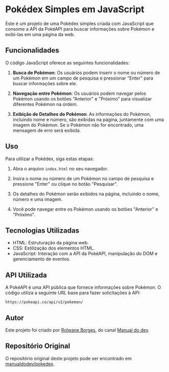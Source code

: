 # Pokédex Simples em JavaScript

Este é um projeto de uma Pokédex simples criada com JavaScript que consome a API da PokéAPI para buscar informações sobre Pokémon e exibi-las em uma página da web.

## Funcionalidades

O código JavaScript oferece as seguintes funcionalidades:

1. **Busca de Pokémon**: Os usuários podem inserir o nome ou número de um Pokémon em um campo de pesquisa e pressionar "Enter" para buscar informações sobre ele.

2. **Navegação entre Pokémon**: Os usuários podem navegar pelos Pokémon usando os botões "Anterior" e "Próximo" para visualizar diferentes Pokémon na ordem.

3. **Exibição de Detalhes do Pokémon**: As informações do Pokémon, incluindo nome e número, são exibidas na página, juntamente com uma imagem do Pokémon. Se o Pokémon não for encontrado, uma mensagem de erro será exibida.

## Uso

Para utilizar a Pokédex, siga estas etapas:

1. Abra o arquivo `index.html` no seu navegador.

2. Insira o nome ou número de um Pokémon no campo de pesquisa e pressione "Enter" ou clique no botão "Pesquisar".

3. Os detalhes do Pokémon serão exibidos na página, incluindo o nome, número e uma imagem.

4. Você pode navegar entre os Pokémon usando os botões "Anterior" e "Próximo".

## Tecnologias Utilizadas

- HTML: Estruturação da página web.
- CSS: Estilização dos elementos HTML.
- JavaScript: Interação com a API da PokéAPI, manipulação do DOM e gerenciamento de eventos.

## API Utilizada

A PokéAPI é uma API pública que fornece informações sobre Pokémon. O código utiliza a seguinte URL base para fazer solicitações à API:

```
https://pokeapi.co/api/v2/pokemon/
```

## Autor

Este projeto foi criado por [Rolwane Borges](https://github.com/rolwane), do canal [Manual do dev](https://www.youtube.com/manualdodev).

## Repositório Original

O repositório original deste projeto pode ser encontrado em [manualdodev/pokedex](https://github.com/manualdodev/pokedex).
